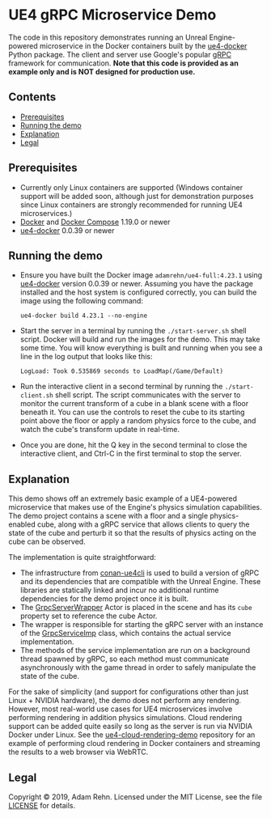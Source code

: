 UE4 gRPC Microservice Demo
==========================

The code in this repository demonstrates running an Unreal Engine-powered microservice in the Docker containers built by the [ue4-docker](https://github.com/adamrehn/ue4-docker) Python package. The client and server use Google's popular [gRPC](https://grpc.io/) framework for communication. **Note that this code is provided as an example only and is NOT designed for production use.**

## Contents

- [Prerequisites](#prerequisites)
- [Running the demo](#running-the-demo)
- [Explanation](#explanation)
- [Legal](#legal)


## Prerequisites

- Currently only Linux containers are supported (Windows container support will be added soon, although just for demonstration purposes since Linux containers are strongly recommended for running UE4 microservices.)
- [Docker](https://www.docker.com/) and [Docker Compose](https://docs.docker.com/compose/) 1.19.0 or newer
- [ue4-docker](https://github.com/adamrehn/ue4-docker) 0.0.39 or newer


## Running the demo

- Ensure you have built the Docker image `adamrehn/ue4-full:4.23.1` using [ue4-docker](https://github.com/adamrehn/ue4-docker) version 0.0.39 or newer. Assuming you have the package installed and the host system is configured correctly, you can build the image using the following command:
  
  ```
  ue4-docker build 4.23.1 --no-engine
  ```

- Start the server in a terminal by running the `./start-server.sh` shell script. Docker will build and run the images for the demo. This may take some time. You will know everything is built and running when you see a line in the log output that looks like this:
  
  ```
  LogLoad: Took 0.535869 seconds to LoadMap(/Game/Default)
  ```

- Run the interactive client in a second terminal by running the `./start-client.sh` shell script. The script communicates with the server to monitor the current transform of a cube in a blank scene with a floor beneath it. You can use the controls to reset the cube to its starting point above the floor or apply a random physics force to the cube, and watch the cube's transform update in real-time.

- Once you are done, hit the Q key in the second terminal to close the interactive client, and Ctrl-C in the first terminal to stop the server.


## Explanation

This demo shows off an extremely basic example of a UE4-powered microservice that makes use of the Engine's physics simulation capabilities. The demo project contains a scene with a floor and a single physics-enabled cube, along with a gRPC service that allows clients to query the state of the cube and perturb it so that the results of physics acting on the cube can be observed.

The implementation is quite straightforward:
- The infrastructure from [conan-ue4cli](https://github.com/adamrehn/conan-ue4cli) is used to build a version of gRPC and its dependencies that are compatible with the Unreal Engine. These libraries are statically linked and incur no additional runtime dependencies for the demo project once it is built.
- The [GrpcServerWrapper](./server/CubePhysicsDemo/Source/CubePhysicsDemo/Public/GrpcServerWrapper.h) Actor is placed in the scene and has its `cube` property set to reference the cube Actor.
- The wrapper is responsible for starting the gRPC server with an instance of the [GrpcServiceImp](./server/CubePhysicsDemo/Source/CubePhysicsDemo/Public/GrpcServiceImp.h) class, which contains the actual service implementation.
- The methods of the service implementation are run on a background thread spawned by gRPC, so each method must communicate asynchronously with the game thread in order to safely manipulate the state of the cube.

For the sake of simplicity (and support for configurations other than just Linux + NVIDIA hardware), the demo does not perform any rendering. However, most real-world use cases for UE4 microservices involve performing rendering in addition physics simulations. Cloud rendering support can be added quite easily so long as the server is run via NVIDIA Docker under Linux. See the [ue4-cloud-rendering-demo](https://github.com/adamrehn/ue4-cloud-rendering-demo) repository for an example of performing cloud rendering in Docker containers and streaming the results to a web browser via WebRTC.


## Legal

Copyright &copy; 2019, Adam Rehn. Licensed under the MIT License, see the file [LICENSE](./LICENSE) for details.

